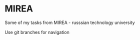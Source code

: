 # MIREA

Some of my tasks from MIREA - russsian technology university 

Use git branches for navigation
